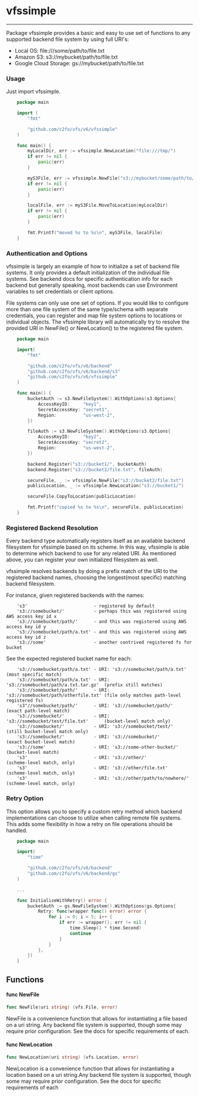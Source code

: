 # vfssimple

---

Package vfssimple provides a basic and easy to use set of functions to any
supported backend file system by using full URI's:

* Local OS:             file:///some/path/to/file.txt
* Amazon S3:            s3://mybucket/path/to/file.txt
* Google Cloud Storage: gs://mybucket/path/to/file.txt

### Usage

Just import vfssimple.

```go
	package main

	import (
		"fmt"

		"github.com/c2fo/vfs/v6/vfssimple"
	)

	func main() {
		myLocalDir, err := vfssimple.NewLocation("file:///tmp/")
		if err != nil {
			panic(err)
		}

		myS3File, err := vfssimple.NewFile("s3://mybucket/some/path/to/key.txt")
		if err != nil {
			panic(err)
		}

		localFile, err := myS3File.MoveToLocation(myLocalDir)
		if err != nil {
			panic(err)
		}

		fmt.Printf("moved %s to %s\n", myS3File, localFile)
	}
```

### Authentication and Options

vfssimple is largely an example of how to initialize a set of backend file systems.  It only provides a default
initialization of the individual file systems.  See backend docs for specific authentication info for each backend but
generally speaking, most backends can use Environment variables to set credentials or client options.

File systems can only use one set of options. If you would like to configure more than one file system of the same type/schema with separate credentials,
you can register and map file system options to locations or individual objects. The vfssimple library will automatically try to
resolve the provided URI in NewFile() or NewLocation() to the registered file system.

```go
	package main

	import(
		"fmt"

		"github.com/c2fo/vfs/v6/backend"
		"github.com/c2fo/vfs/v6/backend/s3"
		"github.com/c2fo/vfs/v6/vfssimple"
	)

	func main() {
		bucketAuth := s3.NewFileSystem().WithOptions(s3.Options{
			AccessKeyID:     "key1",
			SecretAccessKey: "secret1",
			Region:          "us-west-2",
		})

		fileAuth := s3.NewFileSystem().WithOptions(s3.Options{
			AccessKeyID:     "key2",
			SecretAccessKey: "secret2",
			Region:          "us-west-2",
		})

		backend.Register("s3://bucket1/", bucketAuth)
		backend.Register("s3://bucket2/file.txt", fileAuth)

		secureFile, _ := vfssimple.NewFile("s3://bucket2/file.txt")
		publicLocation, _ := vfssimple.NewLocation("s3://bucket1/")

		secureFile.CopyToLocation(publicLocation)

		fmt.Printf("copied %s to %s\n", secureFile, publicLocation)
	}
```

### Registered Backend Resolution

Every backend type automatically registers itself as an available backend filesystem for vfssimple based on its scheme.  In this way,
vfssimple is able to determine which backend to use for any related URI.  As mentioned above, you can register your own initialized
filesystem as well.

vfssimple resolves backends by doing a prefix match of the URI to the registered backend names, choosing the longest(most specific) matching
backend filesystem.

For instance, given registered backends with the names:

```
	's3'                         - registered by default
	's3://somebucket/'           - perhaps this was registered using AWS access key id x
	's3://somebucket/path/'      - and this was registered using AWS access key id y
	's3://somebucket/path/a.txt' - and this was registered using AWS access key id z
	's3://some'                  - another contrived registered fs for bucket
```

See the expected registered bucket name for each:

```
	's3://somebucket/path/a.txt' - URI: 's3://somebucket/path/a.txt'         (most specific match)
	's3://somebucket/path/a.txt' - URI: 's3://somebucket/path/a.txt.tar.gz'  (prefix still matches)
	's3://somebucket/path/'      - URI: 's3://somebucket/path/otherfile.txt' (file only matches path-level registered fs)
	's3"//somebucket/path/'      - URI: 's3://somebucket/path/'              (exact path-level match)
	's3://somebucket/'           - URI: 's3://somebucket/test/file.txt'      (bucket-level match only)
	's3://somebucket/'           - URI: 's3://somebucket/test/'              (still bucket-level match only)
	's3://somebucket/'           - URI: 's3://somebucket/'                   (exact bucket-level match)
	's3://some'                  - URI: 's3://some-other-bucket/'            (bucket-level match)
	's3'                         - URI: 's3://other/'                        (scheme-level match, only)
	's3'                         - URI: 's3://other/file.txt'                (scheme-level match, only)
	's3'                         - URI: 's3://other/path/to/nowhere/'        (scheme-level match, only)
```

### Retry Option

This option allows you to specify a custom retry method which backend implementations can choose to utilize
when calling remote file systems. This adds some flexibility in how a retry on file operations should be handled.

```go
    package main

    import(
        "time"

        "github.com/c2fo/vfs/v6/backend"
        "github.com/c2fo/vfs/v6/backend/gs"
    )

    ...

    func InitializeWithRetry() error {
        bucketAuth := gs.NewFileSystem().WithOptions(gs.Options{
            Retry: func(wrapper func() error) error {
                for i := 0; i < 5; i++ {
                    if err := wrapper(); err != nil {
                        time.Sleep(1 * time.Second)
                        continue
                    }
                }
            },
        })
    }
```

## Functions

#### func  NewFile

```go
func NewFile(uri string) (vfs.File, error)
```
NewFile is a convenience function that allows for instantiating a file based on
a uri string. Any backend file system is supported, though some may require prior
configuration. See the docs for specific requirements of each.

#### func  NewLocation

```go
func NewLocation(uri string) (vfs.Location, error)
```
NewLocation is a convenience function that allows for instantiating a location
based on a uri string.Any backend file system is supported, though some may
require prior configuration. See the docs for specific requirements of each
